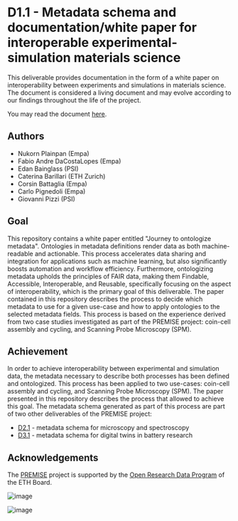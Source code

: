 # D1.1 - Metadata schema and documentation/white paper for interoperable experimental-simulation materials science

This deliverable provides documentation in the form of a white paper on interoperability between experiments and simulations in materials science. The document is considered a living document and may evolve according to our findings throughout the life of the project.

You may read the document [here](journey-to-ontologize-metadata.md).

## Authors

- Nukorn Plainpan (Empa)
- Fabio Andre DaCostaLopes (Empa)
- Edan Bainglass (PSI)
- Caterina Barillari (ETH Zurich)
- Corsin Battaglia (Empa)
- Carlo Pignedoli (Empa)
- Giovanni Pizzi (PSI)

## Goal

This repository contains a white paper entitled "Journey to ontologize metadata". Ontologies in metadata definitions render data as both machine-readable and actionable. This process accelerates data sharing and integration for applications such as machine learning, but also significantly boosts automation and workflow efficiency. Furthermore, ontologizing metadata upholds the principles of FAIR data, making them Findable, Accessible, Interoperable, and Reusable, specifically focusing on the aspect of interoperability, which is the primary goal of this deliverable. The paper contained in this repository describes the process to decide which metadata to use for a given use-case and how to apply ontologies to the selected metadata fields. This process is based on the experience derived from two case studies investigated as part of the PREMISE project: coin-cell assembly and cycling, and Scanning Probe Microscopy (SPM).

## Achievement

In order to achieve interoperability between experimental and simulation data, the metadata necessary to describe both processes has been defined and ontologized. This process has been applied to two use-cases: coin-cell assembly and cycling, and Scanning Probe Microscopy (SPM). The paper presented in this repository describes the process that allowed to achieve this goal. The metadata schema generated as part of this process are part of two other deliverables of the PREMISE project:

- [D2.1](https://github.com/ord-premise/metadata-spectroscopy) - metadata schema for microscopy and spectroscopy
- [D3.1](https://github.com/ord-premise/metadata-batteries) - metadata schema for digital twins in battery research

## Acknowledgements

The [PREMISE](https://ord-premise.org/) project is supported by the [Open Research Data Program](https://ethrat.ch/en/eth-domain/open-research-data/) of the ETH Board.

![image](https://ord-premise.org/assets/img/logos/PREMISE-logo.svg)

![image](https://ethrat.ch/wp-content/uploads/2021/12/ethr_en_rgb_black.svg)
